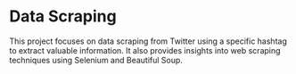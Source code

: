 # Data Scraping

This project focuses on data scraping from Twitter using a specific hashtag to extract valuable information. It also provides insights into web scraping techniques using Selenium and Beautiful Soup.
